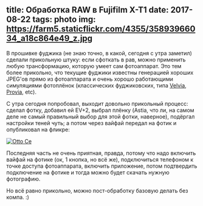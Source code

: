 title: Обработка RAW в Fujifilm X-T1
date: 2017-08-22
tags: photo
img: https://farm5.staticflickr.com/4355/35893966034_a18c864e49_z.jpg
----

В прошивке фуджика (не знаю точно, в какой, сегодня с утра заметил) сделали
прикольную штуку: если сфоткать в рав, можно применить любую трансформацию,
которую умеет сам фотоаппарат. Это тем более прикольно, что текущие фуджики
известны генерацией хороших JPEG'ов прямо из фотоаппарата и очень хорошо
работающими симуляциями фотоплёнок (классических фуджиковских, типа [Velvia][],
[Provia][], etc).

[Velvia]: https://en.wikipedia.org/wiki/Velvia
[Provia]: https://en.wikipedia.org/wiki/Provia

С утра сегодня попробовал, выходит довольно прикольный процесс: сделал фотку,
добавил ей EV+2, выбрал плёнку (Astia, что ли, на самом деле не самый правильный
выбор для этой фотки, наверное), подёргал настройки теней чуть; а потом через
вайфай передал на фотик и опубликовал на фликре:

<div class="flex-center">
<a data-flickr-embed="true" href="https://www.flickr.com/photos/asolovyov/35893966034/" title="Otto Ce">
<img src="https://farm5.staticflickr.com/4355/35893966034_a18c864e49_z.jpg" alt="Otto Ce">
</a>
</div>

Последняя часть не очень приятная, правда, потому что надо включить вайфай на
фотике (ок, 1 кнопка, но всё же), подключиться телефоном к точке доступа
фотоаппарата, включить приложение, потом подтвердить подключение на фотике и
тогда можно будет скачать нужную фотографию. 

Но всё равно прикольно, можно пост-обработку базовую делать без компа. :)
